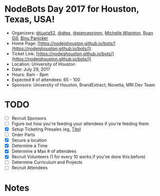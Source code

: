 # NodeBots Day 2017 for Houston, Texas, USA!

 - Organizers: [@juxta52](https://twitter.com/juxta52), [@dtex](https://twitter.com/dtex), [@pierceprimm](https://twitter.com/pierceprimm), [Michelle Wiginton](https://www.linkedin.com/in/michellewiginton/), [Ryan Gill](https://twitter.com/ryanjgill2), [Binu Panicker](https://github.com/bpanicker13)
 - Home Page: [https://nodejshouston.github.io/bots/](https://nodejshouston.github.io/bots/])
 - Ticket Link: [https://nodejshouston.github.io/bots/](https://nodejshouston.github.io/bots/])
 - Location: University of Houston
 - Date: July 29, 2017
 - Hours: 8am - 8pm
 - Expected # of attendees: 65 - 100
 - Sponsors: University of Houston, BrandExtract, Novetta, MRI Dev Team

# TODO

 - [ ] Recruit Sponsors
 - [ ] Figure out how you're feeding your attendees if you're feeding them
 - [x] Setup Ticketing Presales (eg, [Tito](https://ti.to/))
 - [ ] Order Parts
 - [x] Secure a location
 - [x] Determine a Time
 - [x] Determine a Max # of attendees
 - [x] Recruit Volunteers (1 for every 10 works if you've done this before)
 - [ ] Determine Curriculum and Projects
 - [ ] Recruit Attendees

# Notes